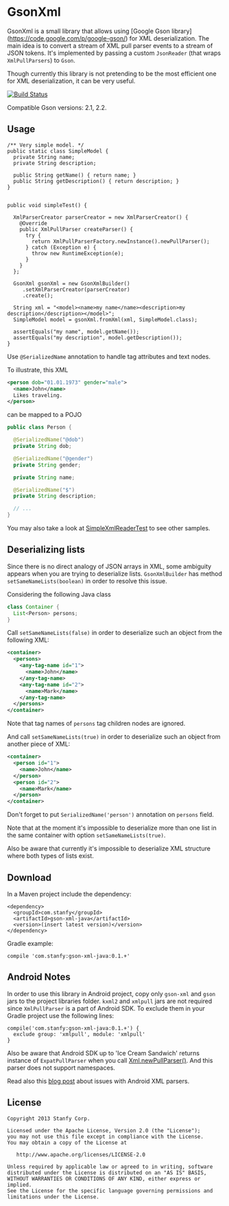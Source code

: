 GsonXml
===============

GsonXml is a small library that allows using [Google Gson library] (https://code.google.com/p/google-gson/) for XML deserialization.
The main idea is to convert a stream of XML pull parser events to a stream of JSON tokens.
It's implemented by passing a custom `JsonReader` (that wraps `XmlPullParsers`) to `Gson`.

Though currently this library is not pretending to be the most efficient one for XML deserialization, it can be very useful.

[![Build Status](https://secure.travis-ci.org/stanfy/gson-xml.png?branch=master)](http://travis-ci.org/stanfy/gson-xml)

Compatible Gson versions: 2.1, 2.2.

Usage
-------------

    /** Very simple model. */
    public static class SimpleModel {
      private String name;
      private String description;
    
      public String getName() { return name; }
      public String getDescription() { return description; }
    }
    
    
    public void simpleTest() {
      
      XmlParserCreator parserCreator = new XmlParserCreator() {
        @Override
        public XmlPullParser createParser() {
          try {
            return XmlPullParserFactory.newInstance().newPullParser();
          } catch (Exception e) {
            throw new RuntimeException(e);
          }
        }
      };
    
      GsonXml gsonXml = new GsonXmlBuilder()
         .setXmlParserCreator(parserCreator)
         .create();

      String xml = "<model><name>my name</name><description>my description</description></model>";
      SimpleModel model = gsonXml.fromXml(xml, SimpleModel.class);
      
      assertEquals("my name", model.getName());
      assertEquals("my description", model.getDescription());
    }

Use `@SerializedName` annotation to handle tag attributes and text nodes.

To illustrate, this XML
```xml
<person dob="01.01.1973" gender="male">
  <name>John</name>
  Likes traveling.
</person>
```
can be mapped to a POJO
```java
public class Person {

  @SerializedName("@dob")
  private String dob;

  @SerializedName("@gender")
  private String gender;

  private String name;

  @SerializedName("$")
  private String description;

  // ...
}
```

You may also take a look at
[SimpleXmlReaderTest](https://github.com/stanfy/gson-xml/blob/master/src/test/java/com/stanfy/gsonxml/test/SimpleXmlReaderTest.java)
to see other samples.

Deserializing lists
-------------------

Since there is no direct analogy of JSON arrays in XML, some ambiguity appears when you are trying to deserialize lists.
`GsonXmlBuilder` has method `setSameNameLists(boolean)` in order to resolve this issue.

Considering the following Java class
```java
class Container {
  List<Person> persons;
}
```

Call `setSameNameLists(false)` in order to deserialize such an object from the following XML:
```xml
<container>
  <persons>
    <any-tag-name id="1">
      <name>John</name>
    </any-tag-name>
    <any-tag-name id="2">
      <name>Mark</name>
    </any-tag-name>
  </persons>
</container>
```
Note that tag names of `persons` tag children nodes are ignored.

And call `setSameNameLists(true)` in order to deserialize such an object from another piece of XML:
```xml
<container>
  <person id="1">
    <name>John</name>
  </person>
  <person id="2">
    <name>Mark</name>
  </person>
</container>
```
Don't forget to put `SerializedName('person')` annotation on `persons` field.

Note that at the moment it's impossible to deserialize more than one list in the same container with option
`setSameNameLists(true)`.

Also be aware that currently it's impossible to deserialize XML structure where both types of lists exist.


Download
--------

In a Maven project include the dependency:
```
<dependency>
  <groupId>com.stanfy</groupId>
  <artifactId>gson-xml-java</artifactId>
  <version>(insert latest version)</version>
</dependency>
```

Gradle example:
```
compile 'com.stanfy:gson-xml-java:0.1.+'
```

Android Notes
-------------

In order to use this library in Android project, copy only `gson-xml` and `gson` jars to the project libraries folder.
`kxml2` and `xmlpull` jars are not required since `XmlPullParser` is a part of Android SDK.
To exclude them in your Gradle project use the following lines:
```
compile('com.stanfy:gson-xml-java:0.1.+') {
  exclude group: 'xmlpull', module: 'xmlpull'
}
```

Also be aware that Android SDK up to 'Ice Cream Sandwich' returns instance of `ExpatPullParser` when you call
[Xml.newPullParser()](http://developer.android.com/reference/android/util/Xml.html#newPullParser()).
And this parser does not support namespaces.

Read also this [blog post](http://android-developers.blogspot.com/2011_12_01_archive.html) about issues with
Android XML parsers.

License
-------

    Copyright 2013 Stanfy Corp.

    Licensed under the Apache License, Version 2.0 (the "License");
    you may not use this file except in compliance with the License.
    You may obtain a copy of the License at

       http://www.apache.org/licenses/LICENSE-2.0

    Unless required by applicable law or agreed to in writing, software
    distributed under the License is distributed on an "AS IS" BASIS,
    WITHOUT WARRANTIES OR CONDITIONS OF ANY KIND, either express or implied.
    See the License for the specific language governing permissions and
    limitations under the License.
    
